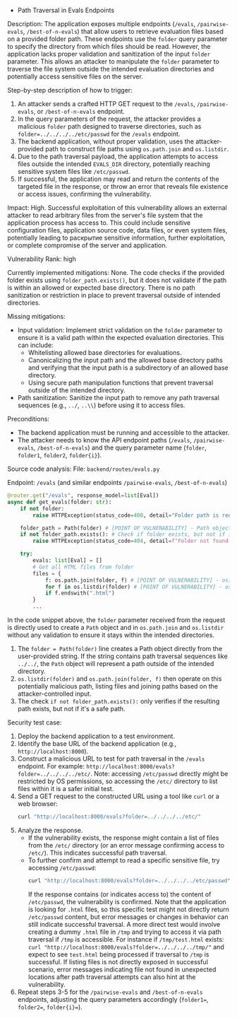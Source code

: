 - Path Traversal in Evals Endpoints

Description:
The application exposes multiple endpoints (`/evals`, `/pairwise-evals`, `/best-of-n-evals`) that allow users to retrieve evaluation files based on a provided folder path. These endpoints use the `folder` query parameter to specify the directory from which files should be read. However, the application lacks proper validation and sanitization of the input `folder` parameter. This allows an attacker to manipulate the `folder` parameter to traverse the file system outside the intended evaluation directories and potentially access sensitive files on the server.

Step-by-step description of how to trigger:
1. An attacker sends a crafted HTTP GET request to the `/evals`, `/pairwise-evals`, or `/best-of-n-evals` endpoint.
2. In the query parameters of the request, the attacker provides a malicious `folder` path designed to traverse directories, such as `folder=../../../../etc/passwd` for the `/evals` endpoint.
3. The backend application, without proper validation, uses the attacker-provided path to construct file paths using `os.path.join` and `os.listdir`.
4. Due to the path traversal payload, the application attempts to access files outside the intended `EVALS_DIR` directory, potentially reaching sensitive system files like `/etc/passwd`.
5. If successful, the application may read and return the contents of the targeted file in the response, or throw an error that reveals file existence or access issues, confirming the vulnerability.

Impact:
High. Successful exploitation of this vulnerability allows an external attacker to read arbitrary files from the server's file system that the application process has access to. This could include sensitive configuration files, application source code, data files, or even system files, potentially leading to раскрытие sensitive information, further exploitation, or complete compromise of the server and application.

Vulnerability Rank: high

Currently implemented mitigations:
None. The code checks if the provided folder exists using `folder_path.exists()`, but it does not validate if the path is within an allowed or expected base directory. There is no path sanitization or restriction in place to prevent traversal outside of intended directories.

Missing mitigations:
- Input validation: Implement strict validation on the `folder` parameter to ensure it is a valid path within the expected evaluation directories. This can include:
    - Whitelisting allowed base directories for evaluations.
    - Canonicalizing the input path and the allowed base directory paths and verifying that the input path is a subdirectory of an allowed base directory.
    - Using secure path manipulation functions that prevent traversal outside of the intended directory.
- Path sanitization: Sanitize the input path to remove any path traversal sequences (e.g., `../`, `..\\`) before using it to access files.

Preconditions:
- The backend application must be running and accessible to the attacker.
- The attacker needs to know the API endpoint paths (`/evals`, `/pairwise-evals`, `/best-of-n-evals`) and the query parameter name (`folder`, `folder1`, `folder2`, `folder{i}`).

Source code analysis:
File: `backend/routes/evals.py`

Endpoint: `/evals` (and similar endpoints `/pairwise-evals`, `/best-of-n-evals`)

```python
@router.get("/evals", response_model=list[Eval])
async def get_evals(folder: str):
    if not folder:
        raise HTTPException(status_code=400, detail="Folder path is required")

    folder_path = Path(folder) # [POINT OF VULNERABILITY] - Path object created from user input without validation
    if not folder_path.exists(): # Check if folder exists, but not if it's within allowed paths
        raise HTTPException(status_code=404, detail=f"Folder not found: {folder}")

    try:
        evals: list[Eval] = []
        # Get all HTML files from folder
        files = {
            f: os.path.join(folder, f) # [POINT OF VULNERABILITY] - os.path.join with unvalidated user input
            for f in os.listdir(folder) # [POINT OF VULNERABILITY] - os.listdir with unvalidated user input
            if f.endswith(".html")
        }
        ...
```
In the code snippet above, the `folder` parameter received from the request is directly used to create a `Path` object and in `os.path.join` and `os.listdir` without any validation to ensure it stays within the intended directories.
1. The `folder = Path(folder)` line creates a Path object directly from the user-provided string. If the string contains path traversal sequences like `../../`, the `Path` object will represent a path outside of the intended directory.
2. `os.listdir(folder)` and `os.path.join(folder, f)` then operate on this potentially malicious path, listing files and joining paths based on the attacker-controlled input.
3. The check `if not folder_path.exists():` only verifies if the resulting path exists, but not if it's a safe path.

Security test case:
1. Deploy the backend application to a test environment.
2. Identify the base URL of the backend application (e.g., `http://localhost:8000`).
3. Construct a malicious URL to test for path traversal in the `/evals` endpoint. For example: `http://localhost:8000/evals?folder=../../../../etc/`. Note: accessing `/etc/passwd` directly might be restricted by OS permissions, so accessing the `/etc/` directory to list files within it is a safer initial test.
4. Send a GET request to the constructed URL using a tool like `curl` or a web browser:
   ```bash
   curl "http://localhost:8000/evals?folder=../../../../etc/"
   ```
5. Analyze the response.
   - If the vulnerability exists, the response might contain a list of files from the `/etc/` directory (or an error message confirming access to `/etc/`). This indicates successful path traversal.
   - To further confirm and attempt to read a specific sensitive file, try accessing `/etc/passwd`:
     ```bash
     curl "http://localhost:8000/evals?folder=../../../../etc/passwd"
     ```
     If the response contains (or indicates access to) the content of `/etc/passwd`, the vulnerability is confirmed. Note that the application is looking for `.html` files, so this specific test might not directly return `/etc/passwd` content, but error messages or changes in behavior can still indicate successful traversal. A more direct test would involve creating a dummy `.html` file in `/tmp` and trying to access it via path traversal if `/tmp` is accessible. For instance if `/tmp/test.html` exists: `curl "http://localhost:8000/evals?folder=../../../../tmp/"` and expect to see `test.html` being processed if traversal to `/tmp` is successful. If listing files is not directly exposed in successful scenario, error messages indicating file not found in unexpected locations after path traversal attempts can also hint at the vulnerability.
6. Repeat steps 3-5 for the `/pairwise-evals` and `/best-of-n-evals` endpoints, adjusting the query parameters accordingly (`folder1=`, `folder2=`, `folder{i}=`).
